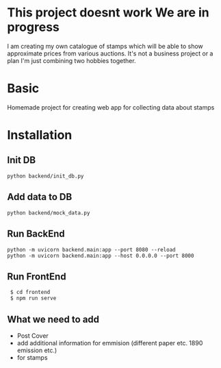 # This project doesnt work We are in progress
I am creating my own catalogue of stamps which will be able to show approximate prices from various auctions.
It's not a business project or a plan I'm just combining two hobbies together.

# Basic
Homemade project for creating web app for collecting data about stamps

# Installation
## Init DB
```
python backend/init_db.py
```
## Add data to DB
```
python backend/mock_data.py
```

## Run BackEnd
```
python -m uvicorn backend.main:app --port 8080 --reload
python -m uvicorn backend.main:app --host 0.0.0.0 --port 8000
```

## Run FrontEnd
```
 $ cd frontend
 $ npm run serve
```

## What we need to add
- Post Cover
- add additional information for emmision (different paper etc. 1890 emission etc.)
- for stamps
